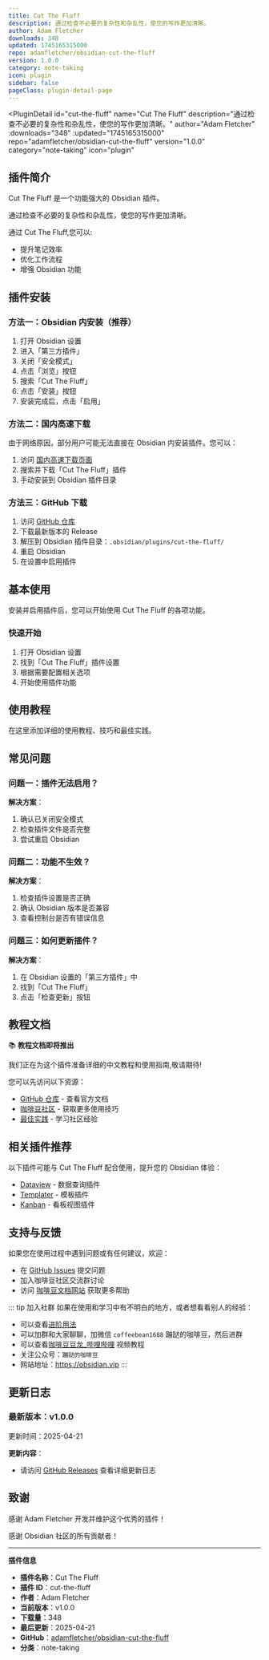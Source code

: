 ```yaml
---
title: Cut The Fluff
description: 通过检查不必要的复杂性和杂乱性，使您的写作更加清晰。
author: Adam Fletcher
downloads: 348
updated: 1745165315000
repo: adamfletcher/obsidian-cut-the-fluff
version: 1.0.0
category: note-taking
icon: plugin
sidebar: false
pageClass: plugin-detail-page
---
```


<PluginDetail
  id="cut-the-fluff"
  name="Cut The Fluff"
  description="通过检查不必要的复杂性和杂乱性，使您的写作更加清晰。"
  author="Adam Fletcher"
  :downloads="348"
  :updated="1745165315000"
  repo="adamfletcher/obsidian-cut-the-fluff"
  version="1.0.0"
  category="note-taking"
  icon="plugin"
>

<!-- AUTO_GENERATED_START -->
## 插件简介

Cut The Fluff 是一个功能强大的 Obsidian 插件。

通过检查不必要的复杂性和杂乱性，使您的写作更加清晰。

通过 Cut The Fluff,您可以:

- 提升笔记效率
- 优化工作流程
- 增强 Obsidian 功能

<!-- AUTO_GENERATED_END -->

<!-- AUTO_GENERATED_START -->
## 插件安装

### 方法一：Obsidian 内安装（推荐）

1. 打开 Obsidian 设置
2. 进入「第三方插件」
3. 关闭「安全模式」
4. 点击「浏览」按钮
5. 搜索「Cut The Fluff」
6. 点击「安装」按钮
7. 安装完成后，点击「启用」

### 方法二：国内高速下载

由于网络原因，部分用户可能无法直接在 Obsidian 内安装插件。您可以：

1. 访问 [国内高速下载页面](/zh/documentation/obsidian-plugins-download.html)
2. 搜索并下载「Cut The Fluff」插件
3. 手动安装到 Obsidian 插件目录

### 方法三：GitHub 下载

1. 访问 [GitHub 仓库](https://github.com/adamfletcher/obsidian-cut-the-fluff)
2. 下载最新版本的 Release
3. 解压到 Obsidian 插件目录：`.obsidian/plugins/cut-the-fluff/`
4. 重启 Obsidian
5. 在设置中启用插件

## 基本使用

安装并启用插件后，您可以开始使用 Cut The Fluff 的各项功能。

### 快速开始

1. 打开 Obsidian 设置
2. 找到「Cut The Fluff」插件设置
3. 根据需要配置相关选项
4. 开始使用插件功能

<!-- AUTO_GENERATED_END -->

<!-- CUSTOM_CONTENT_START:tutorial -->
## 使用教程

在这里添加详细的使用教程、技巧和最佳实践。

<!-- CUSTOM_CONTENT_END:tutorial -->

<!-- SHARED_CONTENT_START -->
## 常见问题

### 问题一：插件无法启用？

**解决方案**：
1. 确认已关闭安全模式
2. 检查插件文件是否完整
3. 尝试重启 Obsidian

### 问题二：功能不生效？

**解决方案**：
1. 检查插件设置是否正确
2. 确认 Obsidian 版本是否兼容
3. 查看控制台是否有错误信息

### 问题三：如何更新插件？

**解决方案**：
1. 在 Obsidian 设置的「第三方插件」中
2. 找到「Cut The Fluff」
3. 点击「检查更新」按钮

## 教程文档

📚 **教程文档即将推出**

我们正在为这个插件准备详细的中文教程和使用指南,敬请期待!

您可以先访问以下资源：
- [GitHub 仓库](https://github.com/adamfletcher/obsidian-cut-the-fluff) - 查看官方文档
- [咖啡豆社区](/zh/bases/) - 获取更多使用技巧
- [最佳实践](/zh/best-practices/) - 学习社区经验

## 相关插件推荐

以下插件可能与 Cut The Fluff 配合使用，提升您的 Obsidian 体验：

- [Dataview](/zh/plugins/dataview.html) - 数据查询插件
- [Templater](/zh/plugins/templater-obsidian.html) - 模板插件
- [Kanban](/zh/plugins/obsidian-kanban.html) - 看板视图插件

## 支持与反馈

如果您在使用过程中遇到问题或有任何建议，欢迎：

- 在 [GitHub Issues](https://github.com/adamfletcher/obsidian-cut-the-fluff/issues) 提交问题
- 加入咖啡豆社区交流群讨论
- 访问 [咖啡豆文档网站](https://obsidian.vip) 获取更多帮助

::: tip 加入社群
如果在使用和学习中有不明白的地方，或者想看看别人的经验：
- 可以查看[进阶用法](/zh/advanced)
- 可以加群和大家聊聊，加微信 `coffeebean1688` 蹦跶的咖啡豆，然后进群
- 可以查看[咖啡豆豆龙_哔哩哔哩](https://space.bilibili.com/618777356) 视频教程
- 关注公众号：`蹦跶的咖啡豆`
- 网站地址：https://obsidian.vip
:::
<!-- SHARED_CONTENT_END -->

<!-- AUTO_GENERATED_START -->
## 更新日志

### 最新版本：v1.0.0

更新时间：2025-04-21

**更新内容**：
- 请访问 [GitHub Releases](https://github.com/adamfletcher/obsidian-cut-the-fluff/releases) 查看详细更新日志

## 致谢

感谢 Adam Fletcher 开发并维护这个优秀的插件！

感谢 Obsidian 社区的所有贡献者！

---

**插件信息**
- **插件名称**：Cut The Fluff
- **插件 ID**：cut-the-fluff
- **作者**：Adam Fletcher
- **当前版本**：v1.0.0
- **下载量**：348
- **最后更新**：2025-04-21
- **GitHub**：[adamfletcher/obsidian-cut-the-fluff](https://github.com/adamfletcher/obsidian-cut-the-fluff)
- **分类**：note-taking
<!-- AUTO_GENERATED_END -->

</PluginDetail>

